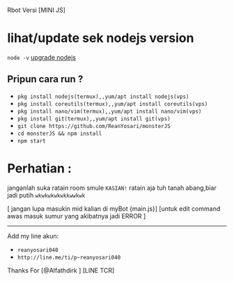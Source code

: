 Rbot Versi
[MINI JS]

# lihat/update sek nodejs version
`node -v`
[upgrade nodejs](https://google.com/)


Pripun cara run ?
------

- `pkg install nodejs(termux),,yum/apt install nodejs(vps)`
- `pkg install coreutils(termux),,yum/apt install coreutils(vps)`
- `pkg install nano/vim(termux),,yum/apt install nano/vim(vps)`
- `pkg install git(termux),,yum/apt install git(vps)`
- `git clone https://github.com/ReanYosari/monsterJS`
- `cd monsterJS && npm install`
- `npm start`


# Perhatian :
janganlah suka ratain room smule `KASIAN!`
ratain aja tuh tanah abang,biar jadi putih `wkwkwkwkwkkwwkwk`

[ jangan lupa masukin mid kalian di myBot {main.js}]
[untuk edit command awas masuk sumur yang akibatnya jadi ERROR ]

------
Add my line akun:
- `reanyosari040`
- `http://line.me/ti/p~reanyosari040`

Thanks For [@Alfathdirk ] [LINE TCR]
